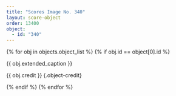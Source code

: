 ```yaml
---
title: "Scores Image No. 340"
layout: score-object
order: 13400
object:
  - id: "340"
---
```


{% for obj in objects.object_list %}
{% if obj.id == object[0].id %}

{{ obj.extended_caption }}

{{ obj.credit }} {.object-credit}

{% endif %}
{% endfor %}
